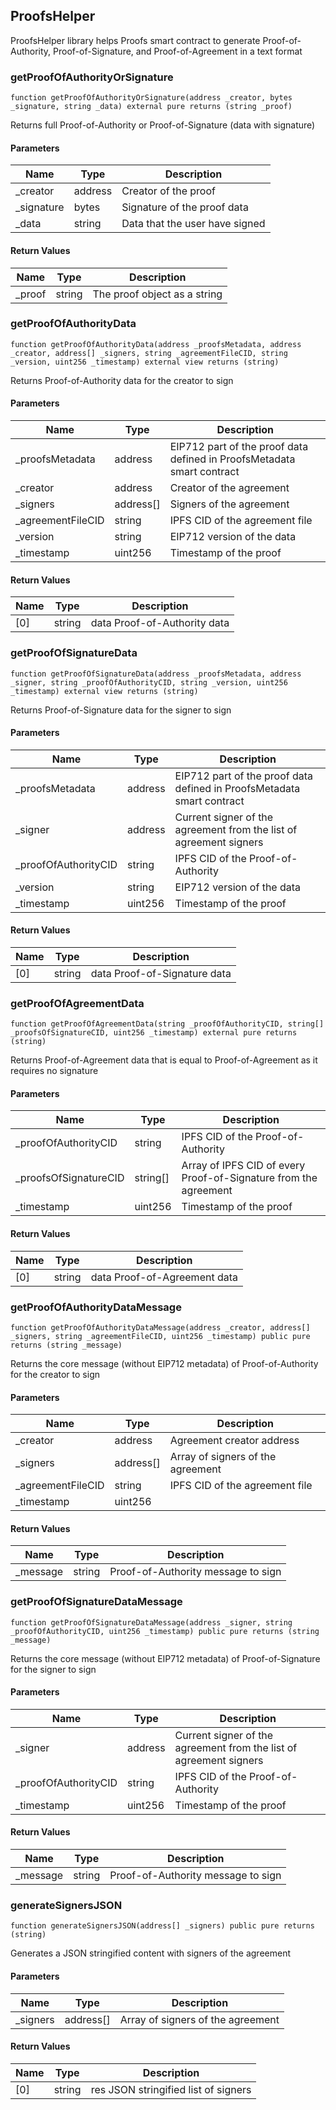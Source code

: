 ## ProofsHelper

ProofsHelper library helps Proofs smart contract to generate Proof-of-Authority, Proof-of-Signature, and
Proof-of-Agreement in a text format

### getProofOfAuthorityOrSignature

```solidity
function getProofOfAuthorityOrSignature(address _creator, bytes _signature, string _data) external pure returns (string _proof)
```

Returns full Proof-of-Authority or Proof-of-Signature (data with signature)

#### Parameters

| Name | Type | Description |
| ---- | ---- | ----------- |
| _creator | address | Creator of the proof |
| _signature | bytes | Signature of the proof data |
| _data | string | Data that the user have signed |

#### Return Values

| Name | Type | Description |
| ---- | ---- | ----------- |
| _proof | string | The proof object as a string |

### getProofOfAuthorityData

```solidity
function getProofOfAuthorityData(address _proofsMetadata, address _creator, address[] _signers, string _agreementFileCID, string _version, uint256 _timestamp) external view returns (string)
```

Returns Proof-of-Authority data for the creator to sign

#### Parameters

| Name | Type | Description |
| ---- | ---- | ----------- |
| _proofsMetadata | address | EIP712 part of the proof data defined in ProofsMetadata smart contract |
| _creator | address | Creator of the agreement |
| _signers | address[] | Signers of the agreement |
| _agreementFileCID | string | IPFS CID of the agreement file |
| _version | string | EIP712 version of the data |
| _timestamp | uint256 | Timestamp of the proof |

#### Return Values

| Name | Type | Description |
| ---- | ---- | ----------- |
| [0] | string | data Proof-of-Authority data |

### getProofOfSignatureData

```solidity
function getProofOfSignatureData(address _proofsMetadata, address _signer, string _proofOfAuthorityCID, string _version, uint256 _timestamp) external view returns (string)
```

Returns Proof-of-Signature data for the signer to sign

#### Parameters

| Name | Type | Description |
| ---- | ---- | ----------- |
| _proofsMetadata | address | EIP712 part of the proof data defined in ProofsMetadata smart contract |
| _signer | address | Current signer of the agreement from the list of agreement signers |
| _proofOfAuthorityCID | string | IPFS CID of the Proof-of-Authority |
| _version | string | EIP712 version of the data |
| _timestamp | uint256 | Timestamp of the proof |

#### Return Values

| Name | Type | Description |
| ---- | ---- | ----------- |
| [0] | string | data Proof-of-Signature data |

### getProofOfAgreementData

```solidity
function getProofOfAgreementData(string _proofOfAuthorityCID, string[] _proofsOfSignatureCID, uint256 _timestamp) external pure returns (string)
```

Returns Proof-of-Agreement data that is equal to Proof-of-Agreement as it requires no
signature

#### Parameters

| Name | Type | Description |
| ---- | ---- | ----------- |
| _proofOfAuthorityCID | string | IPFS CID of the Proof-of-Authority |
| _proofsOfSignatureCID | string[] | Array of IPFS CID of every Proof-of-Signature from the agreement |
| _timestamp | uint256 | Timestamp of the proof |

#### Return Values

| Name | Type | Description |
| ---- | ---- | ----------- |
| [0] | string | data Proof-of-Agreement data |

### getProofOfAuthorityDataMessage

```solidity
function getProofOfAuthorityDataMessage(address _creator, address[] _signers, string _agreementFileCID, uint256 _timestamp) public pure returns (string _message)
```

Returns the core message (without EIP712 metadata) of Proof-of-Authority for the creator to
sign

#### Parameters

| Name | Type | Description |
| ---- | ---- | ----------- |
| _creator | address | Agreement creator address |
| _signers | address[] | Array of signers of the agreement |
| _agreementFileCID | string | IPFS CID of the agreement file |
| _timestamp | uint256 |  |

#### Return Values

| Name | Type | Description |
| ---- | ---- | ----------- |
| _message | string | Proof-of-Authority message to sign |

### getProofOfSignatureDataMessage

```solidity
function getProofOfSignatureDataMessage(address _signer, string _proofOfAuthorityCID, uint256 _timestamp) public pure returns (string _message)
```

Returns the core message (without EIP712 metadata) of Proof-of-Signature for the signer to
sign

#### Parameters

| Name | Type | Description |
| ---- | ---- | ----------- |
| _signer | address | Current signer of the agreement from the list of agreement signers |
| _proofOfAuthorityCID | string | IPFS CID of the Proof-of-Authority |
| _timestamp | uint256 | Timestamp of the proof |

#### Return Values

| Name | Type | Description |
| ---- | ---- | ----------- |
| _message | string | Proof-of-Authority message to sign |

### generateSignersJSON

```solidity
function generateSignersJSON(address[] _signers) public pure returns (string)
```

Generates a JSON stringified content with signers of the agreement

#### Parameters

| Name | Type | Description |
| ---- | ---- | ----------- |
| _signers | address[] | Array of signers of the agreement |

#### Return Values

| Name | Type | Description |
| ---- | ---- | ----------- |
| [0] | string | res JSON stringified list of signers |

